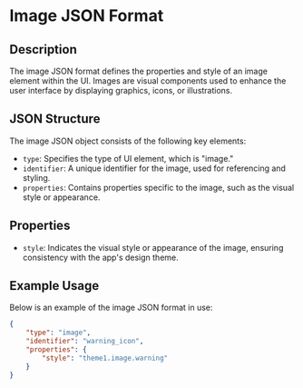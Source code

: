 # Image JSON Format

## Description
The image JSON format defines the properties and style of an image element within the UI. Images are visual components used to enhance the user interface by displaying graphics, icons, or illustrations.

## JSON Structure
The image JSON object consists of the following key elements:
- `type`: Specifies the type of UI element, which is "image."
- `identifier`: A unique identifier for the image, used for referencing and styling.
- `properties`: Contains properties specific to the image, such as the visual style or appearance.

## Properties
- `style`: Indicates the visual style or appearance of the image, ensuring consistency with the app's design theme.

## Example Usage
Below is an example of the image JSON format in use:
```json
{
    "type": "image",
    "identifier": "warning_icon",
    "properties": {
        "style": "theme1.image.warning"
    }
}
